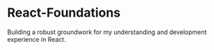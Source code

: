 # React-Foundations
Building a robust groundwork for my understanding and development experience in React.
